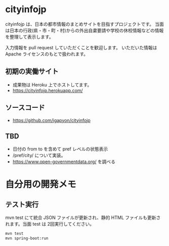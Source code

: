 # cityinfojp

cityinfojp は、日本の都市情報のまとめサイトを目指すプロジェクトです。
当面は日本の行政(県・市・町・村)からの外出自粛要請や学校の休校情報などの情報を整理して表示します。

入力情報を pull request していただくことを歓迎します。
いただいた情報は Apache ライセンスのもとで扱われます。

## 初期の実働サイト

- 成果物は Heroku 上でホストしてます。
- https://cityinfojp.herokuapp.com/

## ソースコード

- https://github.com/igapyon/cityinfojp


## TBD
- 日付の from to を含めて pref レベルの状態表示
- /pref/city/ について実装。
- https://www.open-governmentdata.org/ を調べる

# 自分用の開発メモ

## テスト実行

mvn test にて統合 JSON ファイルが更新され、静的 HTML ファイルも更新されます。当面 test は 2回実行してください。

```sh
mvn test
mvn spring-boot:run
```
